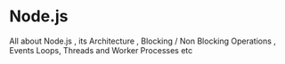 # Node.js
All about Node.js , its Architecture , Blocking / Non Blocking Operations , Events Loops, Threads and Worker Processes etc 
